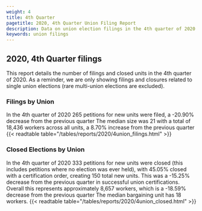 ```yaml
---
weight: 4
title: 4th Quarter
pagetitle: 2020, 4th Quarter Union Filing Report
description: Data on union election filings in the 4th quarter of 2020
keywords: union filings
---
```


## 2020, 4th Quarter filings

This report details the number of filings and closed units in the 4th quarter of 2020. As a reminder, we are only showing filings and closures related to single union elections (rare multi-union elections are excluded).

### Filings by Union
In the 4th quarter of 2020 265 petitions for new units were filed, a -20.90% decrease from the previous quarter The median size was 21 with a total of 18,436 workers across all units, a 8.70% increase from the previous quarter
{{< readtable table="/tables/reports/2020/4union_filings.html" >}}

### Closed Elections by Union
In the 4th quarter of 2020 333 petitions for new units were closed (this includes petitions where no election was ever held), with 45.05% closed with a certification order, creating 150 total new units. This was a -15.25% decrease from the previous quarter in successful union certifications. Overall this represents approximately 8,657 workers, which is a -18.59% decrease from the previous quarter The median bargaining unit has 18 workers.
{{< readtable table="/tables/reports/2020/4union_closed.html" >}}
